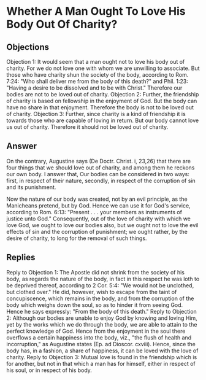 # Whether A Man Ought To Love His Body Out Of Charity?
## Objections
Objection 1: It would seem that a man ought not to love his body out of charity. For we do not love one with whom we are unwilling to associate. But those who have charity shun the society of the body, according to Rom. 7:24: "Who shall deliver me from the body of this death?" and Phil. 1:23: "Having a desire to be dissolved and to be with Christ." Therefore our bodies are not to be loved out of charity.
Objection 2: Further, the friendship of charity is based on fellowship in the enjoyment of God. But the body can have no share in that enjoyment. Therefore the body is not to be loved out of charity.
Objection 3: Further, since charity is a kind of friendship it is towards those who are capable of loving in return. But our body cannot love us out of charity. Therefore it should not be loved out of charity.
## Answer
On the contrary, Augustine says (De Doctr. Christ. i, 23,26) that there are four things that we should love out of charity, and among them he reckons our own body.
I answer that, Our bodies can be considered in two ways: first, in respect of their nature, secondly, in respect of the corruption of sin and its punishment.

Now the nature of our body was created, not by an evil principle, as the Manicheans pretend, but by God. Hence we can use it for God's service, according to Rom. 6:13: "Present . . . your members as instruments of justice unto God." Consequently, out of the love of charity with which we love God, we ought to love our bodies also, but we ought not to love the evil effects of sin and the corruption of punishment; we ought rather, by the desire of charity, to long for the removal of such things.
## Replies
Reply to Objection 1: The Apostle did not shrink from the society of his body, as regards the nature of the body, in fact in this respect he was loth to be deprived thereof, according to 2 Cor. 5:4: "We would not be unclothed, but clothed over." He did, however, wish to escape from the taint of concupiscence, which remains in the body, and from the corruption of the body which weighs down the soul, so as to hinder it from seeing God. Hence he says expressly: "From the body of this death."
Reply to Objection 2: Although our bodies are unable to enjoy God by knowing and loving Him, yet by the works which we do through the body, we are able to attain to the perfect knowledge of God. Hence from the enjoyment in the soul there overflows a certain happiness into the body, viz., "the flush of health and incorruption," as Augustine states (Ep. ad Dioscor. cxviii). Hence, since the body has, in a fashion, a share of happiness, it can be loved with the love of charity.
Reply to Objection 3: Mutual love is found in the friendship which is for another, but not in that which a man has for himself, either in respect of his soul, or in respect of his body.